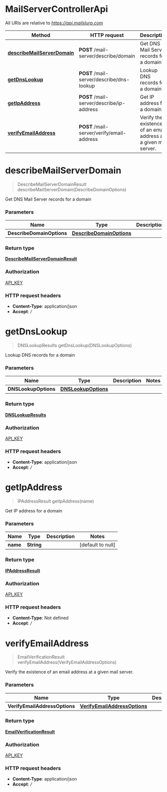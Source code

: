 # MailServerControllerApi

All URIs are relative to *https://api.mailslurp.com*

Method | HTTP request | Description
------------- | ------------- | -------------
[**describeMailServerDomain**](MailServerControllerApi#describeMailServerDomain) | **POST** /mail-server/describe/domain | Get DNS Mail Server records for a domain
[**getDnsLookup**](MailServerControllerApi#getDnsLookup) | **POST** /mail-server/describe/dns-lookup | Lookup DNS records for a domain
[**getIpAddress**](MailServerControllerApi#getIpAddress) | **POST** /mail-server/describe/ip-address | Get IP address for a domain
[**verifyEmailAddress**](MailServerControllerApi#verifyEmailAddress) | **POST** /mail-server/verify/email-address | Verify the existence of an email address at a given mail server.


<a name="describeMailServerDomain"></a>
# **describeMailServerDomain**
> DescribeMailServerDomainResult describeMailServerDomain(DescribeDomainOptions)

Get DNS Mail Server records for a domain

### Parameters

Name | Type | Description  | Notes
------------- | ------------- | ------------- | -------------
 **DescribeDomainOptions** | [**DescribeDomainOptions**](../Models/DescribeDomainOptions)|  |

### Return type

[**DescribeMailServerDomainResult**](../Models/DescribeMailServerDomainResult)

### Authorization

[API_KEY](../README#API_KEY)

### HTTP request headers

- **Content-Type**: application/json
- **Accept**: */*

<a name="getDnsLookup"></a>
# **getDnsLookup**
> DNSLookupResults getDnsLookup(DNSLookupOptions)

Lookup DNS records for a domain

### Parameters

Name | Type | Description  | Notes
------------- | ------------- | ------------- | -------------
 **DNSLookupOptions** | [**DNSLookupOptions**](../Models/DNSLookupOptions)|  |

### Return type

[**DNSLookupResults**](../Models/DNSLookupResults)

### Authorization

[API_KEY](../README#API_KEY)

### HTTP request headers

- **Content-Type**: application/json
- **Accept**: */*

<a name="getIpAddress"></a>
# **getIpAddress**
> IPAddressResult getIpAddress(name)

Get IP address for a domain

### Parameters

Name | Type | Description  | Notes
------------- | ------------- | ------------- | -------------
 **name** | **String**|  | [default to null]

### Return type

[**IPAddressResult**](../Models/IPAddressResult)

### Authorization

[API_KEY](../README#API_KEY)

### HTTP request headers

- **Content-Type**: Not defined
- **Accept**: */*

<a name="verifyEmailAddress"></a>
# **verifyEmailAddress**
> EmailVerificationResult verifyEmailAddress(VerifyEmailAddressOptions)

Verify the existence of an email address at a given mail server.

### Parameters

Name | Type | Description  | Notes
------------- | ------------- | ------------- | -------------
 **VerifyEmailAddressOptions** | [**VerifyEmailAddressOptions**](../Models/VerifyEmailAddressOptions)|  |

### Return type

[**EmailVerificationResult**](../Models/EmailVerificationResult)

### Authorization

[API_KEY](../README#API_KEY)

### HTTP request headers

- **Content-Type**: application/json
- **Accept**: */*

